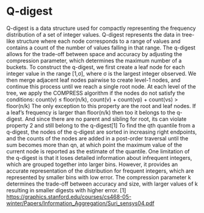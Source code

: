 # Q-digest
Q-digest is a data structure used for compactly representing the frequency distribution of a set of integer values. Q-digest represents the data in tree-like structure where each node corresponds to a range of values and contains a count of the number of values falling in that range. The q-digest allows for the trade-off between space and accuracy by adjusting the compression parameter, which determines the maximum number of a buckets.
To construct the q-digest, we first create a leaf node for each integer value in the range [1,σ], where σ is the largest integer observed. We then merge adjacent leaf nodes pairwise to create level-1 nodes, and continue this process until we reach a single root node. At each level of the tree, we apply the COMPRESS algorithm if the nodes do not satisfy the conditions:
count(v) ≤ floor(n/k),
count(v) + count(vp) + count(vs) > floor(n/k)
The only exception to this property are the root and leaf nodes. If a leaf’s frequency is larger than floor(n/k) then too it belongs to the q-digest. And since there are no parent and sibling for root, its can violate property 2 and still belong to the q-digest[1]
To find the qth quantile from a q-digest, the nodes of the q-digest are sorted in increasing right endpoints, and the counts of the nodes are added in a post-order traversal until the sum becomes more than qn, at which point the maximum value of the current node is reported as the estimate of the quantile.
One limitation of the q-digest is that it loses detailed information about infrequent integers, which are grouped together into larger bins. However, it provides an accurate representation of the distribution for frequent integers, which are represented by smaller bins with low error. The compression parameter k determines the trade-off between accuracy and size, with larger values of k resulting in smaller digests with higher error.
[1] https://graphics.stanford.edu/courses/cs468-05-winter/Papers/Information_Aggregation/Suri_sensys04.pdf

